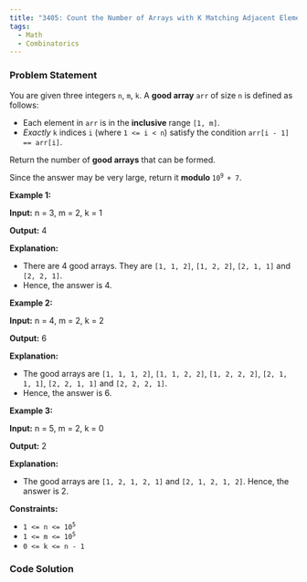 ```yaml
---
title: "3405: Count the Number of Arrays with K Matching Adjacent Elements"
tags:
  - Math
  - Combinatorics
---
```

### Problem Statement

<p>You are given three integers <code>n</code>, <code>m</code>, <code>k</code>. A <strong>good array</strong> <code>arr</code> of size <code>n</code> is defined as follows:</p>

<ul>
	<li>Each element in <code>arr</code> is in the <strong>inclusive</strong> range <code>[1, m]</code>.</li>
	<li><em>Exactly</em> <code>k</code> indices <code>i</code> (where <code>1 &lt;= i &lt; n</code>) satisfy the condition <code>arr[i - 1] == arr[i]</code>.</li>
</ul>

<p>Return the number of <strong>good arrays</strong> that can be formed.</p>

<p>Since the answer may be very large, return it <strong>modulo </strong><code>10<sup>9 </sup>+ 7</code>.</p>


<p><strong class="example">Example 1:</strong></p>

<div class="example-block">
<p><strong>Input:</strong> <span class="example-io">n = 3, m = 2, k = 1</span></p>

<p><strong>Output:</strong> <span class="example-io">4</span></p>

<p><strong>Explanation:</strong></p>

<ul>
	<li>There are 4 good arrays. They are <code>[1, 1, 2]</code>, <code>[1, 2, 2]</code>, <code>[2, 1, 1]</code> and <code>[2, 2, 1]</code>.</li>
	<li>Hence, the answer is 4.</li>
</ul>
</div>

<p><strong class="example">Example 2:</strong></p>

<div class="example-block">
<p><strong>Input:</strong> <span class="example-io">n = 4, m = 2, k = 2</span></p>

<p><strong>Output:</strong> <span class="example-io">6</span></p>

<p><strong>Explanation:</strong></p>

<ul>
	<li>The good arrays are <code>[1, 1, 1, 2]</code>, <code>[1, 1, 2, 2]</code>, <code>[1, 2, 2, 2]</code>, <code>[2, 1, 1, 1]</code>, <code>[2, 2, 1, 1]</code> and <code>[2, 2, 2, 1]</code>.</li>
	<li>Hence, the answer is 6.</li>
</ul>
</div>

<p><strong class="example">Example 3:</strong></p>

<div class="example-block">
<p><strong>Input:</strong> <span class="example-io">n = 5, m = 2, k = 0</span></p>

<p><strong>Output:</strong> <span class="example-io">2</span></p>

<p><strong>Explanation:</strong></p>

<ul>
	<li>The good arrays are <code>[1, 2, 1, 2, 1]</code> and <code>[2, 1, 2, 1, 2]</code>. Hence, the answer is 2.</li>
</ul>
</div>


<p><strong>Constraints:</strong></p>

<ul>
	<li><code>1 &lt;= n &lt;= 10<sup>5</sup></code></li>
	<li><code>1 &lt;= m &lt;= 10<sup>5</sup></code></li>
	<li><code>0 &lt;= k &lt;= n - 1</code></li>
</ul>


### Code Solution

```python

```
